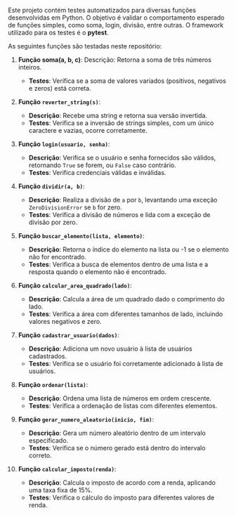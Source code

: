 Este projeto contém testes automatizados para diversas funções desenvolvidas em Python. O objetivo é validar o comportamento esperado de funções simples, como soma, login, divisão, entre outras. O framework utilizado para os testes é o **pytest**.

As seguintes funções são testadas neste repositório:

1. **Função soma(a, b, c)**:
   Descrição: Retorna a soma de três números inteiros.
   - **Testes**: Verifica se a soma de valores variados (positivos, negativos e zeros) está correta.
   
2. **Função `reverter_string(s)`**:
   - **Descrição**: Recebe uma string e retorna sua versão invertida.
   - **Testes**: Verifica se a inversão de strings simples, com um único caractere e vazias, ocorre corretamente.

3. **Função `login(usuario, senha)`**:
   - **Descrição**: Verifica se o usuário e senha fornecidos são válidos, retornando `True` se forem, ou `False` caso contrário.
   - **Testes**: Verifica credenciais válidas e inválidas.

4. **Função `dividir(a, b)`**:
   - **Descrição**: Realiza a divisão de `a` por `b`, levantando uma exceção `ZeroDivisionError` se `b` for zero.
   - **Testes**: Verifica a divisão de números e lida com a exceção de divisão por zero.

5. **Função `buscar_elemento(lista, elemento)`**:
   - **Descrição**: Retorna o índice do elemento na lista ou -1 se o elemento não for encontrado.
   - **Testes**: Verifica a busca de elementos dentro de uma lista e a resposta quando o elemento não é encontrado.

6. **Função `calcular_area_quadrado(lado)`**:
   - **Descrição**: Calcula a área de um quadrado dado o comprimento do lado.
   - **Testes**: Verifica a área com diferentes tamanhos de lado, incluindo valores negativos e zero.

7. **Função `cadastrar_usuario(dados)`**:
   - **Descrição**: Adiciona um novo usuário à lista de usuários cadastrados.
   - **Testes**: Verifica se o usuário foi corretamente adicionado à lista de usuários.

8. **Função `ordenar(lista)`**:
   - **Descrição**: Ordena uma lista de números em ordem crescente.
   - **Testes**: Verifica a ordenação de listas com diferentes elementos.

9. **Função `gerar_numero_aleatorio(inicio, fim)`**:
   - **Descrição**: Gera um número aleatório dentro de um intervalo especificado.
   - **Testes**: Verifica se o número gerado está dentro do intervalo correto.

10. **Função `calcular_imposto(renda)`**:
    - **Descrição**: Calcula o imposto de acordo com a renda, aplicando uma taxa fixa de 15%.
    - **Testes**: Verifica o cálculo do imposto para diferentes valores de renda.
